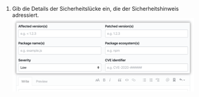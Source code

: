1. Gib die Details der Sicherheitslücke ein, die der Sicherheitshinweis adressiert. ![Sicherheitshinweis-Metadaten](/assets/images/help/security/security-advisory-metadata.png)
